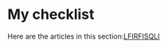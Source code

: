# My checklist

Here are the articles in this section:[LFI](https://oscp.infosecsanyam.in/web-application/my-checklist/lfi)[RFI](https://oscp.infosecsanyam.in/web-application/my-checklist/rfi)[SQLI](https://oscp.infosecsanyam.in/web-application/my-checklist/sqli)
